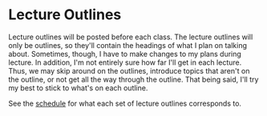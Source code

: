 # Lecture Outlines

Lecture outlines will be posted before each class.
The lecture outlines will only be outlines, so they'll contain the headings of what I plan on talking about.
Sometimes, though, I have to make changes to my plans during lecture.
In addition, I'm not entirely sure how far I'll get in each lecture.
Thus, we may skip around on the outlines, introduce topics that aren't on the outline, or not get all the way through the outline.
That being said, I'll try my best to stick to what's on each outline.

See the [schedule](https://github.com/jlperona-teaching/ecs154a-ssii18/blob/master/syllabus/schedule.csv) for what each set of lecture outlines corresponds to.
